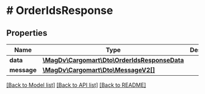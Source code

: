# # OrderIdsResponse

## Properties

Name | Type | Description | Notes
------------ | ------------- | ------------- | -------------
**data** | [**\MagDv\Cargomart\Dto\OrderIdsResponseData**](.md) |  |
**message** | [**\MagDv\Cargomart\Dto\MessageV2[]**](MessageV2.md) |  | [optional]

[[Back to Model list]](../../README.md#models) [[Back to API list]](../../README.md#endpoints) [[Back to README]](../../README.md)
